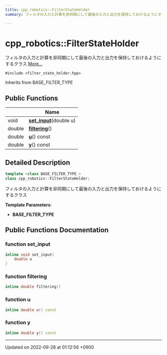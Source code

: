 ```yaml
---
title: cpp_robotics::FilterStateHolder
summary: フィルタの入力と計算を非同期にして最後の入力と出力を保持しておけるようにするクラス 

---
```


# cpp_robotics::FilterStateHolder



フィルタの入力と計算を非同期にして最後の入力と出力を保持しておけるようにするクラス  [More...](#detailed-description)


`#include <filter_state_holder.hpp>`

Inherits from BASE_FILTER_TYPE

## Public Functions

|                | Name           |
| -------------- | -------------- |
| void | **[set_input](/cpp_robotics/doxybook/Classes/classcpp__robotics_1_1FilterStateHolder/#function-set-input)**(double u) |
| double | **[filtering](/cpp_robotics/doxybook/Classes/classcpp__robotics_1_1FilterStateHolder/#function-filtering)**() |
| double | **[u](/cpp_robotics/doxybook/Classes/classcpp__robotics_1_1FilterStateHolder/#function-u)**() const |
| double | **[y](/cpp_robotics/doxybook/Classes/classcpp__robotics_1_1FilterStateHolder/#function-y)**() const |

## Detailed Description

```cpp
template <class BASE_FILTER_TYPE >
class cpp_robotics::FilterStateHolder;
```

フィルタの入力と計算を非同期にして最後の入力と出力を保持しておけるようにするクラス 

**Template Parameters**: 

  * **BASE_FILTER_TYPE** 

## Public Functions Documentation

### function set_input

```cpp
inline void set_input(
    double u
)
```


### function filtering

```cpp
inline double filtering()
```


### function u

```cpp
inline double u() const
```


### function y

```cpp
inline double y() const
```


-------------------------------

Updated on 2022-09-28 at 01:12:56 +0900